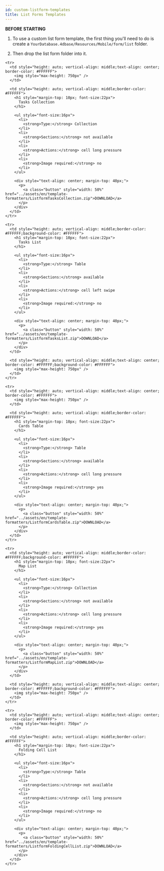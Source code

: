 ```yaml
---
id: custom-listform-templates
title: List Forms Templates
---
```

<div class = "tips"> 

**BEFORE STARTING**

1. To use a custom list form template, the first thing you'll need to do is create a `YourDatabase.4dbase/Resources/Mobile/form/list` folder.

2. Then drop the list form folder into it.</div> 

<div style="height: auto;">
  <table>
    <col width="50%"> <col width="50%"> 
    
    <tr>
      <td style="height: auto; vertical-align: middle;text-align: center; border-color: #FFFFFF">
        <img style="max-height: 750px" />
      </td>
      
      <td style="height: auto; vertical-align: middle;border-color: #FFFFFF">
        <h1 style="margin-top: 10px; font-size:22px">
          Tasks Collection
        </h1>
        
        <ul style="font-size:16px">
          <li>
            <strong>Type:</strong> Collection
          </li>
          <li>
            <strong>Sections:</strong> not available
          </li>
          <li>
            <strong>Actions:</strong> cell long pressure
          </li>
          <li>
            <strong>Image required:</strong> no
          </li>
        </ul>
        
        <div style="text-align: center; margin-top: 40px;">
          <p>
            <a class="button" style="width: 50%" href="../assets/en/template-formatters/ListformTasksCollection.zip">DOWNLOAD</a>
          </p>
        </div>
      </td>
    </tr>
    
    <tr>
      <td style="height: auto; vertical-align: middle;border-color: #FFFFFF;background-color: #FFFFFF">
        <h1 style="margin-top: 10px; font-size:22px">
          Tasks List
        </h1>
        
        <ul style="font-size:16px">
          <li>
            <strong>Type:</strong> Table
          </li>
          <li>
            <strong>Sections:</strong> available
          </li>
          <li>
            <strong>Actions:</strong> cell left swipe
          </li>
          <li>
            <strong>Image required:</strong> no
          </li>
        </ul>
        
        <div style="text-align: center; margin-top: 40px;">
          <p>
            <a class="button" style="width: 50%" href="../assets/en/template-formatters/ListformTasksList.zip">DOWNLOAD</a>
          </p>
        </div>
      </td>
      
      <td style="height: auto; vertical-align: middle;text-align: center; border-color: #FFFFFF;background-color: #FFFFFF">
        <img style="max-height: 750px" />
      </td>
    </tr>
    
    <tr>
      <td style="height: auto; vertical-align: middle;text-align: center; border-color: #FFFFFF">
        <img style="max-height: 750px" />
      </td>
      
      <td style="height: auto; vertical-align: middle;border-color: #FFFFFF">
        <h1 style="margin-top: 10px; font-size:22px">
          Cards Table
        </h1>
        
        <ul style="font-size:16px">
          <li>
            <strong>Type:</strong> Table
          </li>
          <li>
            <strong>Sections:</strong> available
          </li>
          <li>
            <strong>Actions:</strong> cell long pressure
          </li>
          <li>
            <strong>Image required:</strong> yes
          </li>
        </ul>
        
        <div style="text-align: center; margin-top: 40px;">
          <p>
            <a class="button" style="width: 50%" href="../assets/en/template-formatters/ListformCardsTable.zip">DOWNLOAD</a>
          </p>
        </div>
      </td>
    </tr>
    
    <tr>
      <td style="height: auto; vertical-align: middle;border-color: #FFFFFF;background-color: #FFFFFF">
        <h1 style="margin-top: 10px; font-size:22px">
          Map List
        </h1>
        
        <ul style="font-size:16px">
          <li>
            <strong>Type:</strong> Collection
          </li>
          <li>
            <strong>Sections:</strong> not available
          </li>
          <li>
            <strong>Actions:</strong> cell long pressure
          </li>
          <li>
            <strong>Image required:</strong> yes
          </li>
        </ul>
        
        <div style="text-align: center; margin-top: 40px;">
          <p>
            <a class="button" style="width: 50%" href="../assets/en/template-formatters/ListformMapList.zip">DOWNLOAD</a>
          </p>
        </div>
      </td>
      
      <td style="height: auto; vertical-align: middle;text-align: center; border-color: #FFFFFF;background-color: #FFFFFF">
        <img style="max-height: 750px" />
      </td>
    </tr>
    
    <tr>
      <td style="height: auto; vertical-align: middle;text-align: center; border-color: #FFFFFF">
        <img style="max-height: 750px" />
      </td>
      
      <td style="height: auto; vertical-align: middle;border-color: #FFFFFF">
        <h1 style="margin-top: 10px; font-size:22px">
          Folding Cell List
        </h1>
        
        <ul style="font-size:16px">
          <li>
            <strong>Type:</strong> Table
          </li>
          <li>
            <strong>Sections:</strong> not available
          </li>
          <li>
            <strong>Actions:</strong> cell long pressure
          </li>
          <li>
            <strong>Image required:</strong> no
          </li>
        </ul>
        
        <div style="text-align: center; margin-top: 40px;">
          <p>
            <a class="button" style="width: 50%" href="../assets/en/template-formatters/ListformFoldingCellList.zip">DOWNLOAD</a>
          </p>
        </div>
      </td>
    </tr>
  </table>
</div>
